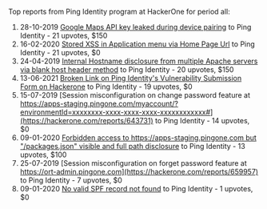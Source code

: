 Top reports from Ping Identity program at HackerOne for period all:

1. 28-10-2019 [Google Maps API key leaked during device pairing](https://hackerone.com/reports/724039) to Ping Identity - 21 upvotes, $150
2. 16-02-2020 [Stored XSS in Application menu via Home Page Url](https://hackerone.com/reports/797754) to Ping Identity - 21 upvotes, $0
3. 24-04-2019 [Internal Hostname disclosure from multiple Apache servers via blank host header method](https://hackerone.com/reports/548094) to Ping Identity - 20 upvotes, $150
4. 13-06-2021 [Broken Link on  Ping Identity's Vulnerability Submission Form on Hackerone](https://hackerone.com/reports/1225299) to Ping Identity - 19 upvotes, $0
5. 15-07-2019 [Session misconfiguration on change password feature at https://apps-staging.pingone.com/myaccount/?environmentId=xxxxxxxx-xxxx-xxxx-xxxx-xxxxxxxxxxxx#](https://hackerone.com/reports/643731) to Ping Identity - 14 upvotes, $0
6. 09-01-2020 [Forbidden access to https://apps-staging.pingone.com but "/packages.json" visible and full path disclosure](https://hackerone.com/reports/770711) to Ping Identity - 13 upvotes, $100
7. 25-07-2019 [Session misconfiguration on forget password feature at https://ort-admin.pingone.com](https://hackerone.com/reports/659957) to Ping Identity - 7 upvotes, $0
8. 09-01-2020 [No valid SPF record not found](https://hackerone.com/reports/771028) to Ping Identity - 1 upvotes, $0
